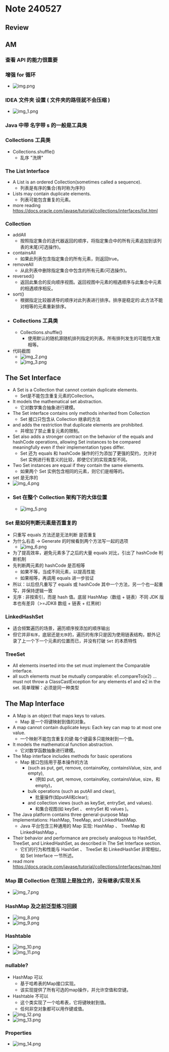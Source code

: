# Note 240527
## Review

## AM
### 查看 API 的能力很重要

### 增强 for 循环
- ![img.png](img.png)

### IDEA 文件夹 设置 ( 文件夹的路径就不会压缩 )
- ![img_1.png](img_1.png)

### Java 中带 名字带 s 的一般是工具类

### Collections 工具类
- Collections.shuffle()
  - 乱序 "洗牌"

### The List Interface
- A List is an ordered Collection(sometimes called a sequence).
  - 列表是有序的集合(有时称为序列)
- Lists may contain duplicate elements.
  - 列表可能包含重复的元素。
- more reading https://docs.oracle.com/javase/tutorial/collections/interfaces/list.html

### Collection
- addAll
  - 按照指定集合的迭代器返回的顺序，将指定集合中的所有元素追加到该列表的末尾(可选操作)。
- containsAll
  - 如果此列表包含指定集合的所有元素，则返回true。
- removeAll
  - 从此列表中删除指定集合中包含的所有元素(可选操作)。
- reversed()
  - 返回此集合的反向顺序视图。返回视图中元素的相遇顺序与此集合中元素的相遇顺序相反。
- sort()
  - 根据指定比较器诱导的顺序对此列表进行排序。排序是稳定的:此方法不能对相等的元素重新排序。
- ### Collections 工具类
  - Collections.shuffle()
    - 使用默认的随机源随机排列指定的列表。所有排列发生的可能性大致相等。
- 代码截图
  - ![img_2.png](img_2.png)
  - ![img_3.png](img_3.png)

## The Set Interface
- A Set is a Collection that cannot contain duplicate elements.
  - Set是不能包含重复元素的Collection。
- It models the mathematical set abstraction.
  - 它对数学集合抽象进行建模。
- The Set interface contains only methods inherited from Collection
  - Set 接口只包含从 Collection 继承的方法
- and adds the restriction that duplicate elements are prohibited.
  - 并增加了禁止重复元素的限制。
- Set also adds a stronger contract on the behavior of the equals and hashCode operations, allowing Set instances to be compared meaningfully even if their implementation types differ.
  - Set 还为 equals 和 hashCode 操作的行为添加了更强的契约，允许对 Set 实例进行有意义的比较，即使它们的实现类型不同。
- Two Set instances are equal if they contain the same elements.
  - 如果两个 Set 实例包含相同的元素，则它们是相等的。
- set 是无序的
- ![img_4.png](img_4.png)
- ### Set 在整个 Collection 架构下的大体位置
  - ![img_5.png](img_5.png)

### Set 是如何判断元素是否重复的
- 只重写 equals 方法还是无法判断 是否重复
- 为什么右击 -> Generate 的时候看到两个方法写一起的选项
  - ![img_6.png](img_6.png)
- 为了提高效率，避免元素多了之后的大量 equals 对比，引出了 hashCode 判断机制
- 先判断两元素的 hashCode 是否相等
  - 如果不等，当成不同元素，以提高性能
  - 如果相等，再调用 equals 进一步验证
- 所以：以后但凡重写了 equals 或 hashCode 其中一个方法，另一个也一起重写，并保持逻辑一致
- 无序 : 非按索引，而是 hash 值。底层 HashMap（数组 + 链表）不同 JDK 版本也有差异（>=JDK8 数组 + 链表 + 红黑树）

### LinkedHashSet
- 适合频繁遍历的场景，遍历顺序按添加的顺序输出
- 但它并非`有序`，底层还是`无序`的，遍历的有序只是因为使用链表结构，额外记录了上一个下一个元素的位置而已，并没有打破 `Set` 的本质特性

### TreeSet
- All elements inserted into the set must implement the Comparable interface.
- all such elements must be mutually comparable: e1.compareTo(e2) ...
  must not throw a ClassCastException for any elements e1 and e2 in the set.
  简单理解：必须是同一种类型

## The Map Interface
- A Map is an object that maps keys to values.
  - Map 是一个将键映射到值的对象。
- A map cannot contain duplicate keys: Each key can map to at most one value.
  - 一个映射不能包含重复的键:每个键最多只能映射到一个值。
- It models the mathematical function abstraction.
  - 它对数学函数抽象进行建模。
- The Map interface includes methods for basic operations
  - Map 接口包括用于基本操作的方法
    - (such as put, get, remove, containsKey, containsValue, size, and empty),
      - (例如 put, get, remove, containsKey, containsValue, size，和empty)，
    - bulk operations (such as putAll and clear),
      - 批量操作(如putAll和clear);
    - and collection views (such as keySet, entrySet, and values).
      - 和集合视图(如 keySet 、 entrySet 和 values )。
- The Java platform contains three general-purpose Map implementations: HashMap, TreeMap, and LinkedHashMap.
  - Java 平台包含三种通用的 Map 实现: HashMap 、 TreeMap 和 LinkedHashMap 。
- Their behavior and performance are precisely analogous to HashSet, TreeSet, and LinkedHashSet, as described in The Set Interface section.
  - 它们的行为和性能与 HashSet 、 TreeSet 和 LinkedHashSet 非常相似，如 Set Interface 一节所述。
- read more https://docs.oracle.com/javase/tutorial/collections/interfaces/map.html

### Map 跟 Collection 在顶层上是独立的，没有继承/实现关系
- ![img_7.png](img_7.png)

### HashMap 及之前泛型练习回顾
- ![img_8.png](img_8.png)
- ![img_9.png](img_9.png)

### Hashtable
- ![img_10.png](img_10.png)
- ![img_11.png](img_11.png)

### nullable?
- HashMap 可以
  - 基于哈希表的Map接口实现。
  - 该实现提供了所有可选的map操作，并允许空值和空键。
- Hashtable 不可以
  - 这个类实现了一个哈希表，它将键映射到值。
  - 任何非空对象都可以用作键或值。
- ![img_12.png](img_12.png)
- ![img_13.png](img_13.png)

### Properties
- ![img_14.png](img_14.png)